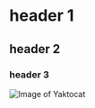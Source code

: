 # header 1 
## header 2
### header 3
![Image of Yaktocat](https://octodex.github.com/images/yaktocat.png)
